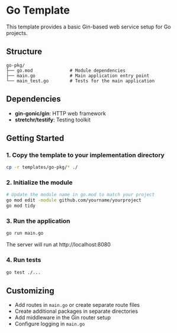 # Go Template

This template provides a basic Gin-based web service setup for Go projects.

## Structure

```
go-pkg/
├── go.mod              # Module dependencies
├── main.go             # Main application entry point
└── main_test.go        # Tests for the main application
```

## Dependencies

- **gin-gonic/gin**: HTTP web framework
- **stretchr/testify**: Testing toolkit

## Getting Started

### 1. Copy the template to your implementation directory

```bash
cp -r templates/go-pkg/* ./
```

### 2. Initialize the module

```bash
# Update the module name in go.mod to match your project
go mod edit -module github.com/yourname/yourproject
go mod tidy
```

### 3. Run the application

```bash
go run main.go
```

The server will run at http://localhost:8080

### 4. Run tests

```bash
go test ./...
```

## Customizing

- Add routes in `main.go` or create separate route files
- Create additional packages in separate directories
- Add middleware in the Gin router setup
- Configure logging in `main.go`
